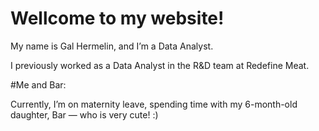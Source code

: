 # Wellcome to my website!
My name is Gal Hermelin, and I’m a Data Analyst.


I previously worked as a Data Analyst in the R&D team at Redefine Meat.


#Me and Bar:


Currently, I’m on maternity leave, spending time with my 6-month-old daughter, Bar — who is very cute! :)
